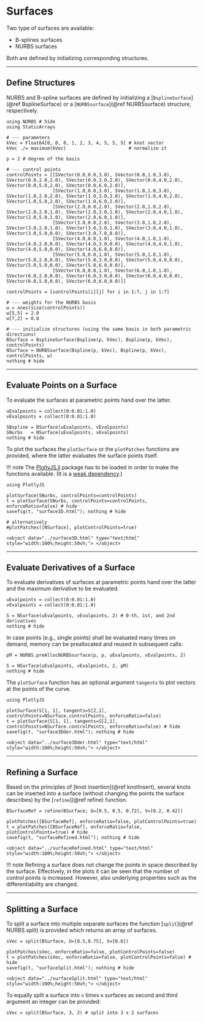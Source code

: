 
# Surfaces

Two type of surfaces are available:
- B-splines surfaces
- NURBS surfaces

Both are defined by initializing corresponding structures.

---
## Define Structures

NURBS and B-spline surfaces are defined by initializing a [`BsplineSurface`](@ref BsplineSurface) or a [`NURBSsurface`](@ref NURBSsurface) structure, respectively.

```@example surfaces
using NURBS # hide
using StaticArrays

# --- parameters
kVec = Float64[0, 0, 0, 1, 2, 3, 4, 5, 5, 5] # knot vector
kVec ./= maximum(kVec)                       # normalize it

p = 2 # degree of the basis

# --- control points
controlPoints = [[SVector(0.0,0.0,3.0), SVector(0.0,1.0,3.0), SVector(0.0,2.0,2.0), SVector(0.0,3.0,2.0), SVector(0.0,4.0,2.0), SVector(0.0,5.0,2.0), SVector(0.0,6.0,2.0)],
                 [SVector(1.0,0.0,3.0), SVector(1.0,1.0,3.0), SVector(1.0,2.0,2.0), SVector(1.0,3.0,2.0), SVector(1.0,4.0,2.0), SVector(1.0,5.0,2.0), SVector(1.0,6.0,2.0)],
                 [SVector(2.0,0.0,2.0), SVector(2.0,1.0,2.0), SVector(2.0,2.0,1.0), SVector(2.0,3.0,1.0), SVector(2.0,4.0,1.0), SVector(2.0,5.0,1.0), SVector(2.0,6.0,1.0)],
                 [SVector(3.0,0.0,2.0), SVector(3.0,1.0,2.0), SVector(3.0,2.0,1.0), SVector(3.0,3.0,1.0), SVector(3.0,4.0,1.0), SVector(3.0,5.0,0.0), SVector(3.0,7.0,0.0)],
                 [SVector(4.0,0.0,1.0), SVector(4.0,1.0,1.0), SVector(4.0,2.0,0.0), SVector(4.0,3.0,0.0), SVector(4.0,4.0,1.0), SVector(4.0,5.0,0.0), SVector(4.0,6.0,0.0)],
                 [SVector(5.0,0.0,1.0), SVector(5.0,1.0,1.0), SVector(5.0,2.0,0.0), SVector(5.0,3.0,0.0), SVector(5.0,4.0,0.0), SVector(5.0,5.0,0.0), SVector(5.0,6.0,0.0)],
                 [SVector(6.0,0.0,1.0), SVector(6.0,1.0,1.0), SVector(6.0,2.0,0.0), SVector(6.0,3.0,0.0), SVector(6.0,4.0,0.0), SVector(6.0,5.0,0.0), SVector(6.0,6.0,0.0)]]

controlPoints = [controlPoints[i][j] for i in 1:7, j in 1:7]

# --- weights for the NURBS basis
w = ones(size(controlPoints)) 
w[5,5] = 2.0
w[7,2] = 0.8

# --- initialize structures (using the same basis in both parametric directions)
BSurface = BsplineSurface(Bspline(p, kVec), Bspline(p, kVec), controlPoints) 
NSurface = NURBSsurface(Bspline(p, kVec), Bspline(p, kVec), controlPoints, w)
nothing # hide
```

---
## Evaluate Points on a Surface

To evaluate the surfaces at parametric points hand over the latter. 

```@example surfaces
uEvalpoints = collect(0:0.01:1.0)
vEvalpoints = collect(0:0.01:1.0)

SBspline = BSurface(uEvalpoints, vEvalpoints)
SNurbs   = NSurface(uEvalpoints, vEvalpoints)
nothing # hide
```

To plot the surfaces the `plotSurface` or the `plotPatches` functions are provided, where the latter evaluates the surface points itself.

!!! note
    The [PlotlyJS.jl](https://github.com/JuliaPlots/PlotlyJS.jl) package has to be loaded in order to make the functions available.
    (It is a [weak dependency](https://pkgdocs.julialang.org/v1/creating-packages/#Conditional-loading-of-code-in-packages-(Extensions)).)

```@example surfaces
using PlotlyJS

plotSurface(SNurbs, controlPoints=controlPoints)
t = plotSurface(SNurbs, controlPoints=controlPoints, enforceRatio=false) # hide
savefig(t, "surface3D.html"); nothing # hide

# alternatively
#plotPatches([NSurface], plotControlPoints=true)
```

```@raw html
<object data="../surface3D.html" type="text/html"  style="width:100%;height:50vh;"> </object>
```

---
## Evaluate Derivatives of a Surface

To evaluate derivatives of surfaces at parametric points hand over the latter and the maximum derivative to be evaluated.

```@example surfaces
uEvalpoints = collect(0:0.01:1.0)
vEvalpoints = collect(0:0.01:1.0)

S = NSurface(uEvalpoints, vEvalpoints, 2) # 0-th, 1st, and 2nd derivatives
nothing # hide
```

In case points (e.g., single points) shall be evaluated many times on demand, memory can be preallocated and reused in subsequent calls:

```@example surfaces
pM = NURBS.preAllocNURBSsurface(p, p, uEvalpoints, vEvalpoints, 2)

S = NSurface(uEvalpoints, vEvalpoints, 2, pM)
nothing # hide
```


The `plotSurface` function has an optional argument `tangents` to plot vectors at the points of the curve.

```@example surfaces
using PlotlyJS

plotSurface(S[1, 1], tangents=S[2,1], controlPoints=NSurface.controlPoints, enforceRatio=false)
t = plotSurface(S[1, 1], tangents=S[2,1], controlPoints=NSurface.controlPoints, enforceRatio=false) # hide
savefig(t, "surface3Dder.html"); nothing # hide
```

```@raw html
<object data="../surface3Dder.html" type="text/html"  style="width:100%;height:50vh;"> </object>
```

---
## Refining a Surface

Based on the principles of [knot insertion](@ref knotInsert), several knots can be inserted into a surface (without changing the points the surface describes) by the [`refine`](@ref refine) function.

```@example surfaces
BSurfaceRef = refine(BSurface; U=[0.5, 0.5, 0.72], V=[0.2, 0.42])

plotPatches([BSurfaceRef], enforceRatio=false, plotControlPoints=true)
t = plotPatches([BSurfaceRef], enforceRatio=false, plotControlPoints=true) # hide
savefig(t, "surfaceRefined.html"); nothing # hide
```

```@raw html
<object data="../surfaceRefined.html" type="text/html"  style="width:100%;height:50vh;"> </object>
```

!!! note
    Refining a surface does not change the points in space described by the surface. Effectively, in the plots it can be seen that the number of control points is increased. 
    However, also underlying properties such as the differentiability are changed.


---
## Splitting a Surface

To split a surface into multiple separate surfaces the function [`split`](@ref NURBS.split) is provided which returns an array of surfaces.

```@example surfaces
sVec = split(BSurface, U=[0.5,0.75], V=[0.6])

plotPatches(sVec, enforceRatio=false, plotControlPoints=false)
t = plotPatches(sVec, enforceRatio=false, plotControlPoints=false) # hide
savefig(t, "surfaceSplit.html"); nothing # hide
```

```@raw html
<object data="../surfaceSplit.html" type="text/html"  style="width:100%;height:50vh;"> </object>
```

To equally split a surface into ``n`` times ``m`` surfaces as second and third argument an integer can be provided:

```@example surfaces
sVec = split(BSurface, 3, 2) # split into 3 x 2 surfaces
```